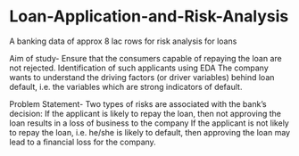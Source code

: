 # Loan-Application-and-Risk-Analysis
A banking data of approx 8 lac rows  for risk analysis for loans

Aim of study-
Ensure that the consumers capable of repaying the loan are not rejected.
Identification of such applicants using EDA 
The company wants to understand the driving factors (or driver variables) behind loan default, 
i.e. the variables which are strong indicators of default.

Problem Statement-
Two types of risks are associated with the bank’s decision:
If the applicant is likely to repay the loan, then not approving the loan results
in a loss of business to the company
If the applicant is not likely to repay the loan, i.e. he/she is likely to default, 
then approving the loan may lead to a financial loss for the company.
